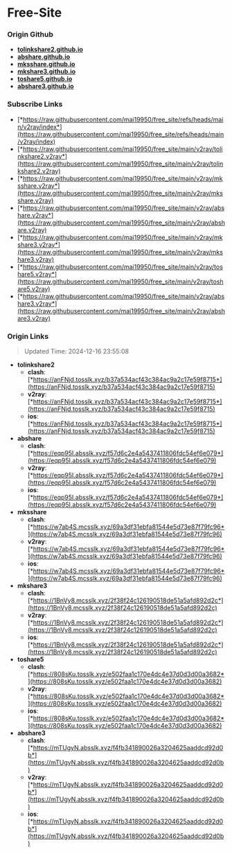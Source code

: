 # Free-Site

### Origin Github

- [**tolinkshare2.github.io**](https://github.com/tolinkshare2/tolinkshare2.github.io)
- [**abshare.github.io**](https://github.com/abshare/abshare.github.io)
- [**mksshare.github.io**](https://github.com/mksshare/mksshare.github.io)
- [**mkshare3.github.io**](https://github.com/mkshare3/mkshare3.github.io)
- [**toshare5.github.io**](https://github.com/toshare5/toshare5.github.io)
- [**abshare3.github.io**](https://github.com/abshare3/abshare3.github.io)

### Subscribe Links

- [*https://raw.githubusercontent.com/mai19950/free_site/refs/heads/main/v2ray/index*](https://raw.githubusercontent.com/mai19950/free_site/refs/heads/main/v2ray/index)
- [*https://raw.githubusercontent.com/mai19950/free_site/main/v2ray/tolinkshare2.v2ray*](https://raw.githubusercontent.com/mai19950/free_site/main/v2ray/tolinkshare2.v2ray)
- [*https://raw.githubusercontent.com/mai19950/free_site/main/v2ray/mksshare.v2ray*](https://raw.githubusercontent.com/mai19950/free_site/main/v2ray/mksshare.v2ray)
- [*https://raw.githubusercontent.com/mai19950/free_site/main/v2ray/abshare.v2ray*](https://raw.githubusercontent.com/mai19950/free_site/main/v2ray/abshare.v2ray)
- [*https://raw.githubusercontent.com/mai19950/free_site/main/v2ray/mkshare3.v2ray*](https://raw.githubusercontent.com/mai19950/free_site/main/v2ray/mkshare3.v2ray)
- [*https://raw.githubusercontent.com/mai19950/free_site/main/v2ray/toshare5.v2ray*](https://raw.githubusercontent.com/mai19950/free_site/main/v2ray/toshare5.v2ray)
- [*https://raw.githubusercontent.com/mai19950/free_site/main/v2ray/abshare3.v2ray*](https://raw.githubusercontent.com/mai19950/free_site/main/v2ray/abshare3.v2ray)

### Origin Links

> Updated Time: 2024-12-16 23:55:08

- **tolinkshare2**
  - **clash**: [*https://anFNjd.tosslk.xyz/b37a534acf43c384ac9a2c17e59f8715*](https://anFNjd.tosslk.xyz/b37a534acf43c384ac9a2c17e59f8715)
  - **v2ray**: [*https://anFNjd.tosslk.xyz/b37a534acf43c384ac9a2c17e59f8715*](https://anFNjd.tosslk.xyz/b37a534acf43c384ac9a2c17e59f8715)
  - **ios**: [*https://anFNjd.tosslk.xyz/b37a534acf43c384ac9a2c17e59f8715*](https://anFNjd.tosslk.xyz/b37a534acf43c384ac9a2c17e59f8715)
- **abshare**
  - **clash**: [*https://eqp95I.absslk.xyz/f57d6c2e4a5437411806fdc54ef6e079*](https://eqp95I.absslk.xyz/f57d6c2e4a5437411806fdc54ef6e079)
  - **v2ray**: [*https://eqp95I.absslk.xyz/f57d6c2e4a5437411806fdc54ef6e079*](https://eqp95I.absslk.xyz/f57d6c2e4a5437411806fdc54ef6e079)
  - **ios**: [*https://eqp95I.absslk.xyz/f57d6c2e4a5437411806fdc54ef6e079*](https://eqp95I.absslk.xyz/f57d6c2e4a5437411806fdc54ef6e079)
- **mksshare**
  - **clash**: [*https://w7ab4S.mcsslk.xyz/69a3df31ebfa81544e5d73e87f79fc96*](https://w7ab4S.mcsslk.xyz/69a3df31ebfa81544e5d73e87f79fc96)
  - **v2ray**: [*https://w7ab4S.mcsslk.xyz/69a3df31ebfa81544e5d73e87f79fc96*](https://w7ab4S.mcsslk.xyz/69a3df31ebfa81544e5d73e87f79fc96)
  - **ios**: [*https://w7ab4S.mcsslk.xyz/69a3df31ebfa81544e5d73e87f79fc96*](https://w7ab4S.mcsslk.xyz/69a3df31ebfa81544e5d73e87f79fc96)
- **mkshare3**
  - **clash**: [*https://1BnVy8.mcsslk.xyz/2f38f24c126190518de51a5afd892d2c*](https://1BnVy8.mcsslk.xyz/2f38f24c126190518de51a5afd892d2c)
  - **v2ray**: [*https://1BnVy8.mcsslk.xyz/2f38f24c126190518de51a5afd892d2c*](https://1BnVy8.mcsslk.xyz/2f38f24c126190518de51a5afd892d2c)
  - **ios**: [*https://1BnVy8.mcsslk.xyz/2f38f24c126190518de51a5afd892d2c*](https://1BnVy8.mcsslk.xyz/2f38f24c126190518de51a5afd892d2c)
- **toshare5**
  - **clash**: [*https://808sKu.tosslk.xyz/e502faa1c170e4dc4e37d0d3d00a3682*](https://808sKu.tosslk.xyz/e502faa1c170e4dc4e37d0d3d00a3682)
  - **v2ray**: [*https://808sKu.tosslk.xyz/e502faa1c170e4dc4e37d0d3d00a3682*](https://808sKu.tosslk.xyz/e502faa1c170e4dc4e37d0d3d00a3682)
  - **ios**: [*https://808sKu.tosslk.xyz/e502faa1c170e4dc4e37d0d3d00a3682*](https://808sKu.tosslk.xyz/e502faa1c170e4dc4e37d0d3d00a3682)
- **abshare3**
  - **clash**: [*https://mTUgyN.absslk.xyz/f4fb341890026a3204625aaddcd92d0b*](https://mTUgyN.absslk.xyz/f4fb341890026a3204625aaddcd92d0b)
  - **v2ray**: [*https://mTUgyN.absslk.xyz/f4fb341890026a3204625aaddcd92d0b*](https://mTUgyN.absslk.xyz/f4fb341890026a3204625aaddcd92d0b)
  - **ios**: [*https://mTUgyN.absslk.xyz/f4fb341890026a3204625aaddcd92d0b*](https://mTUgyN.absslk.xyz/f4fb341890026a3204625aaddcd92d0b)
